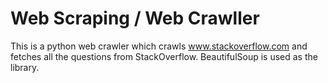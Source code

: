 # Web Scraping / Web Crawller

This is a python web crawler which crawls www.stackoverflow.com and fetches all the questions from StackOverflow.
BeautifulSoup is used as the library.